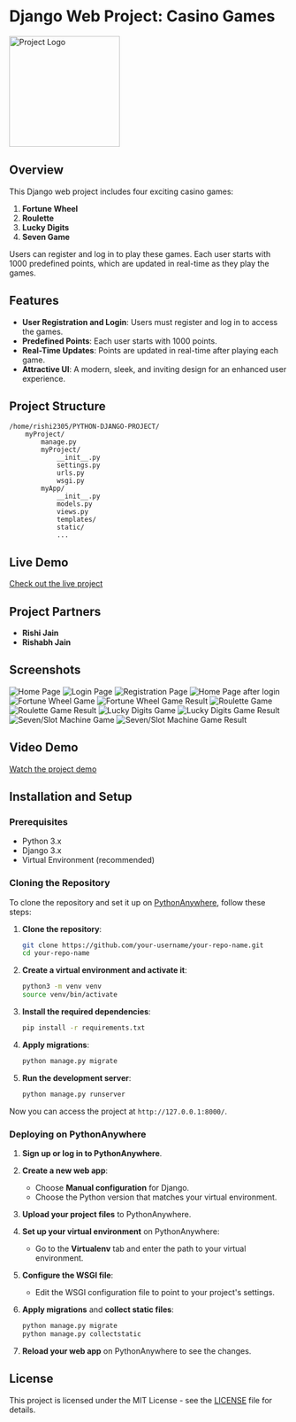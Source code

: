 # Django Web Project: Casino Games

<img src="myProject/myApp/static/assets/img/logo.png" alt="Project Logo" width="200"/>

## Overview

This Django web project includes four exciting casino games:

1. **Fortune Wheel**
2. **Roulette**
3. **Lucky Digits**
4. **Seven Game**

Users can register and log in to play these games. Each user starts with 1000 predefined points, which are updated in real-time as they play the games.

## Features

- **User Registration and Login**: Users must register and log in to access the games.
- **Predefined Points**: Each user starts with 1000 points.
- **Real-Time Updates**: Points are updated in real-time after playing each game.
- **Attractive UI**: A modern, sleek, and inviting design for an enhanced user experience.

## Project Structure

```
/home/rishi2305/PYTHON-DJANGO-PROJECT/
    myProject/
        manage.py
        myProject/
            __init__.py
            settings.py
            urls.py
            wsgi.py
        myApp/
            __init__.py
            models.py
            views.py
            templates/
            static/
            ...
```

## Live Demo

[Check out the live project](https://rishi2305.pythonanywhere.com/)

## Project Partners

- **Rishi Jain**
- **Rishabh Jain**

## Screenshots

![Home Page](screenshots/Screenshot-1.png)
![Login Page](screenshots/Screenshot-2.png)
![Registration Page](screenshots/Screenshot-3.png)
![Home Page after login](screenshots/Screenshot-4.png)
![Fortune Wheel Game](screenshots/Screenshot-5.png)
![Fortune Wheel Game Result](screenshots/Screenshot-6.png)
![Roulette Game](screenshots/Screenshot-7.png)
![Roulette Game Result](screenshots/Screenshot-8.png)
![Lucky Digits Game](screenshots/Screenshot-9.png)
![Lucky Digits Game Result](screenshots/Screenshot-10.png)
![Seven/Slot Machine Game](screenshots/Screenshot-11.png)
![Seven/Slot Machine Game Result](screenshots/Screenshot-12.png)

## Video Demo

[Watch the project demo](https://drive.google.com/file/d/1MzSCF9xyMv8aw-ppegk3Sqo6sy3Nz9ed/view?usp=drive_link)

## Installation and Setup

### Prerequisites

- Python 3.x
- Django 3.x
- Virtual Environment (recommended)

### Cloning the Repository

To clone the repository and set it up on [PythonAnywhere](https://www.pythonanywhere.com/), follow these steps:

1. **Clone the repository**:

    ```bash
    git clone https://github.com/your-username/your-repo-name.git
    cd your-repo-name
    ```

2. **Create a virtual environment and activate it**:

    ```bash
    python3 -m venv venv
    source venv/bin/activate
    ```

3. **Install the required dependencies**:

    ```bash
    pip install -r requirements.txt
    ```

4. **Apply migrations**:

    ```bash
    python manage.py migrate
    ```

5. **Run the development server**:

    ```bash
    python manage.py runserver
    ```

Now you can access the project at `http://127.0.0.1:8000/`.

### Deploying on PythonAnywhere

1. **Sign up or log in to PythonAnywhere**.
2. **Create a new web app**:
    - Choose **Manual configuration** for Django.
    - Choose the Python version that matches your virtual environment.

3. **Upload your project files** to PythonAnywhere.

4. **Set up your virtual environment** on PythonAnywhere:
    - Go to the **Virtualenv** tab and enter the path to your virtual environment.

5. **Configure the WSGI file**:
    - Edit the WSGI configuration file to point to your project's settings.

6. **Apply migrations** and **collect static files**:

    ```bash
    python manage.py migrate
    python manage.py collectstatic
    ```

7. **Reload your web app** on PythonAnywhere to see the changes.

## License

This project is licensed under the MIT License - see the [LICENSE](LICENSE) file for details.
